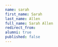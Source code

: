 ```yaml
---
name: sarah
first_name: Sarah
last_name: Allen
full_name: Sarah Allen
redirect_from: 
alumni: true
published: false
---
```


